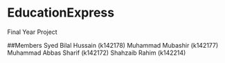 # EducationExpress
Final Year Project

##Members
Syed Bilal Hussain (k142178)
Muhammad Mubashir (k142177)
Muhammad Abbas Sharif (k142172)
Shahzaib Rahim (k142214)
